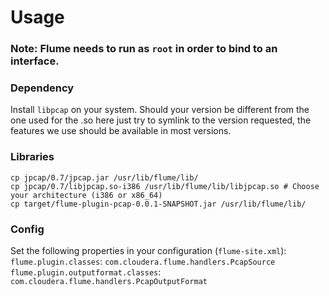 Usage
=====

### Note: Flume needs to run as ``root`` in order to bind to an interface.

### Dependency
Install ``libpcap`` on your system. Should your version be different from the one used for the .so here just try to symlink to the version requested, the features we use should be available in most versions.

### Libraries
	cp jpcap/0.7/jpcap.jar /usr/lib/flume/lib/
	cp jpcap/0.7/libjpcap.so-i386 /usr/lib/flume/lib/libjpcap.so # Choose your architecture (i386 or x86_64)
	cp target/flume-plugin-pcap-0.0.1-SNAPSHOT.jar /usr/lib/flume/lib/

### Config
Set the following properties in your configuration (``flume-site.xml``):
	``flume.plugin.classes``: ``com.cloudera.flume.handlers.PcapSource``
	``flume.plugin.outputformat.classes``: ``com.cloudera.flume.handlers.PcapOutputFormat``
